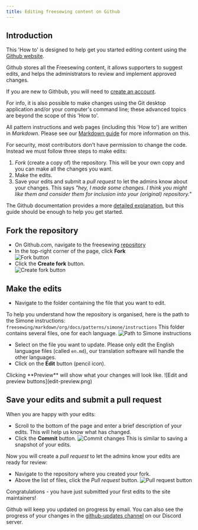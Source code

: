 ```yaml
---
title: Editing freesewing content on Github
---
```


## Introduction
This 'How to' is designed to help get you started editing content using the [Github website](https://github.com/freesewing).

Github  stores all the Freesewing content, it allows supporters to suggest edits, and helps the administrators to review and implement approved changes.

If you are new to Githbub, you will need to [create an account](https://github.com/signup?user_email=&source=form-home-signup).

For info, it is also possible to make changes using the Git desktop application and/or your computer's command line; these advanced topics are beyond the scope of this 'How to'.

All pattern instructions and web pages (including this 'How to') are written in *Markdown*. Please see our [Markdown guide](https://freesewing.dev/guides/markdown) for more information on this.

For security, most contributors don't have permission to change the code.  Instead we must follow three steps to make edits:

1. *Fork* (create a copy of) the repository.  This will be your own copy and you can make all the changes you want.
2. Make the edits.
3. Save your edits and submit a *pull request* to let the admins know about your changes. This says *"hey, I made some changes. I think you might like them and consider them for inclusion into your (original) repository."*

The Github documentation provides a more [detailed explanation](https://docs.github.com/en/get-started/quickstart/fork-a-repo), but this guide should be enough to help you get started.

## Fork the repository
- On Github.com, navigate to the freesewing [repository](https://github.com/freesewing/freesewing)
- In the top-right corner of the page, click **Fork**  
![Fork button](fork_button.png)
- Click the **Create fork** button.  
![Create fork button](fork-create-button.png)

## Make the edits
- Navigate to the folder containing the file that you want to edit.

To help you understand how the repository is organised, here is the path to the Simone instructions: `freesewing/markdown/org/docs/patterns/simone/instructions`  This folder contains several files, one for each language.
![Path to Simone instructions](simone-instructions-path.png)

- Select on the file you want to update. Please only edit the English languagse files (called `en.md`), our translation software will handle the other languages. 
- Click on the **Edit** button (pencil icon).

<Note> 
Clicking **Preview** will show what your changes will look like.
![Edit and preview buttons](edit-preview.png)
</Note>

## Save your edits and submit a pull request
When you are happy with your edits:
- Scroll to the bottom of the page and enter a brief description of your edits. This will help us know what has changed.
- Click the **Commit** button.
![Commit changes](commit-changes.png)  This is similar to saving a snapshot of your edits.

Now you will create a *pull request* to let the admins know your edits are ready for review:
- Navigate to the repository where you created your fork.
- Above the list of files, click the *Pull request* button.
![Pull request button](pull-request-button.png)

Congratulations - you have just submitted your first edits to the site maintainers!

Github will keep you updated on progress by email.  You can also see the progress of your changes in the [github-updates channel](discord-github-updates.PNG) on our Discord server.
